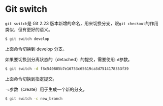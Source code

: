 # Git switch

`git switch`是 Git 2.23 版本新增的命名，用来切换分支，跟`git checkout`的作用类似，但有更好的语义。

```bash
$ git switch develop
```

上面命令切换到 develop 分支。

如果要切换到分离状态的（detached）的提交，需要使用`-d`参数。

```bash
$ git switch -d f8c540805b7e16753c65619ca3d7514178353f39
```

上面命令切换到指定提交。

`-c`参数（create）用于生成一个新的分支。

```bash
$ git switch -c new_branch
```

